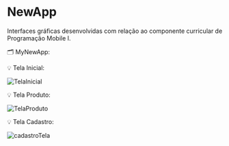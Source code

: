 # NewApp
Interfaces gráficas desenvolvidas com relação ao componente curricular de Programação Mobile I.

🗂️ MyNewApp:

 💡 Tela Inicial:
 
 ![TelaInicial](https://github.com/Gabr1ell1/NewApp/assets/133404217/18784e89-ff8f-42fc-8867-8ce047a6cecc)

 💡 Tela Produto:
 
![TelaProduto](https://github.com/Gabr1ell1/NewApp/assets/133404217/38cb385d-fb75-415b-b6cf-632e2832dac9)

 💡 Tela Cadastro: 
 
![cadastroTela](https://github.com/Gabr1ell1/NewApp/assets/133404217/b5a28eb7-baec-4bf8-abd4-ccbc36862980)
